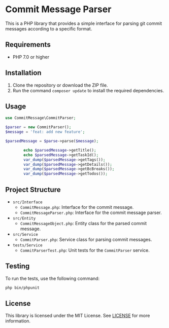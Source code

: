 # Commit Message Parser

This is a PHP library that provides a simple interface for parsing git commit messages according to a specific format.

## Requirements

- PHP 7.0 or higher

## Installation

1. Clone the repository or download the ZIP file.
2. Run the command `composer update` to install the required dependencies.

## Usage

```php
use CommitMessage\CommitParser;

$parser = new CommitParser();
$message = 'feat: add new feature';

$parsedMessage = $parse->parse($message);

        echo $parsedMessage->getTitle();
        echo $parsedMessage->getTaskId();
        var_dump($parsedMessage->getTags());
        var_dump($parsedMessage->getDetails());
        var_dump($parsedMessage->getBcBreaks());
        var_dump($parsedMessage->getTodos());
```

## Project Structure

- `src/Interface`
  - `CommitMessage.php`: Interface for the commit message.
  - `CommitMessageParser.php`: Interface for the commit message parser.
- `src/Entity`
  - `CommitMessageObject.php`: Entity class for the parsed commit message.
- `src/Service`
  - `CommitParser.php`: Service class for parsing commit messages.
- `tests/Service`
  - `CommitParserTest.php`: Unit tests for the `CommitParser` service.

## Testing

To run the tests, use the following command:

```bash
php bin/phpunit
```

## License

This library is licensed under the MIT License. See [LICENSE](LICENSE) for more information.